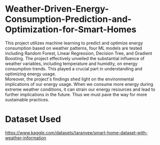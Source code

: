 # Weather-Driven-Energy-Consumption-Prediction-and-Optimization-for-Smart-Homes
This project utilizes machine learning to predict and  optimize energy consumption based on weather patterns, four ML  models are tested including Random Forest, Linear Regression, Decision Tree, and  Gradient Boosting.
The project effectively unveiled the substantial influence of weather variables, including temperature and humidity, on energy consumption trends.    This played a crucial part in understanding and optimizing energy usage.   
Moreover, the project's findings shed light on the environmental implications of our energy usage. When we consume more energy during extreme weather conditions, it can strain our energy resources and lead to further implications in the future. Thus we must pave the way for more sustainable practices. 
# Dataset Used 
https://www.kaggle.com/datasets/taranvee/smart-home-dataset-with-weather-information
